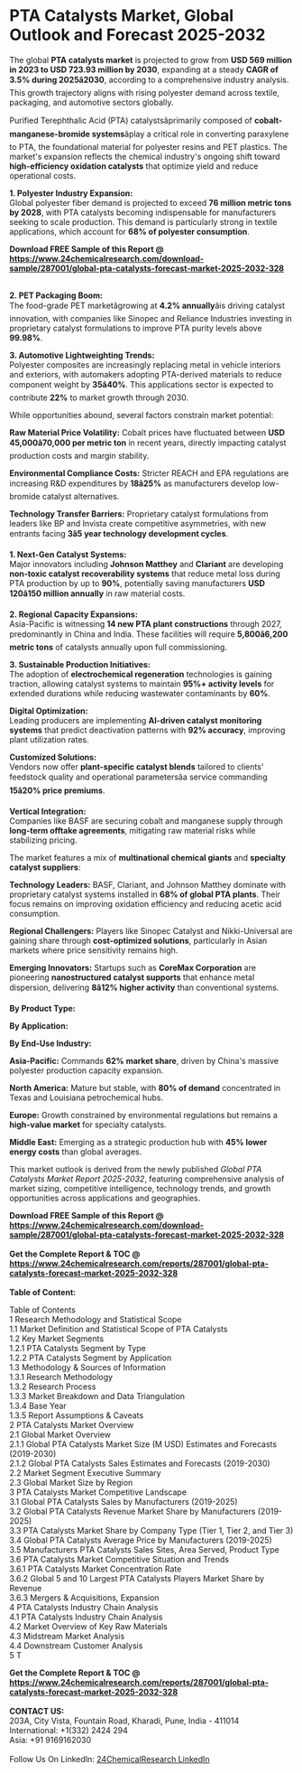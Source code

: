 <h1>PTA Catalysts Market, Global Outlook and Forecast 2025-2032</h1><p>The global <strong>PTA catalysts market</strong> is projected to grow from <strong>USD 569 million in 2023 to USD 723.93 million by 2030</strong>, expanding at a steady <strong>CAGR of 3.5% during 2025â2030</strong>, according to a comprehensive industry analysis. This growth trajectory aligns with rising polyester demand across textile, packaging, and automotive sectors globally.</p><p>Purified Terephthalic Acid (PTA) catalystsâprimarily composed of <strong>cobalt-manganese-bromide systems</strong>âplay a critical role in converting paraxylene to PTA, the foundational material for polyester resins and PET plastics. The market's expansion reflects the chemical industry's ongoing shift toward <strong>high-efficiency oxidation catalysts</strong> that optimize yield and reduce operational costs.</p><p><strong>1. Polyester Industry Expansion:</strong><br>
Global polyester fiber demand is projected to exceed <strong>76 million metric tons by 2028</strong>, with PTA catalysts becoming indispensable for manufacturers seeking to scale production. This demand is particularly strong in textile applications, which account for <strong>68% of polyester consumption</strong>.</p><div><b>Download FREE Sample of this Report @ 
            <a href="https://www.24chemicalresearch.com/download-sample/287001/global-pta-catalysts-forecast-market-2025-2032-328">
            https://www.24chemicalresearch.com/download-sample/287001/global-pta-catalysts-forecast-market-2025-2032-328</a></b></div><br><p><strong>2. PET Packaging Boom:</strong><br>
The food-grade PET marketâgrowing at <strong>4.2% annually</strong>âis driving catalyst innovation, with companies like Sinopec and Reliance Industries investing in proprietary catalyst formulations to improve PTA purity levels above <strong>99.98%</strong>.</p><p><strong>3. Automotive Lightweighting Trends:</strong><br>
Polyester composites are increasingly replacing metal in vehicle interiors and exteriors, with automakers adopting PTA-derived materials to reduce component weight by <strong>35â40%</strong>. This applications sector is expected to contribute <strong>22%</strong> to market growth through 2030.</p><p>While opportunities abound, several factors constrain market potential:</p><p><strong>Raw Material Price Volatility:</strong> Cobalt prices have fluctuated between <strong>USD 45,000â70,000 per metric ton</strong> in recent years, directly impacting catalyst production costs and margin stability.</p><p><strong>Environmental Compliance Costs:</strong> Stricter REACH and EPA regulations are increasing R&amp;D expenditures by <strong>18â25%</strong> as manufacturers develop low-bromide catalyst alternatives.</p><p><strong>Technology Transfer Barriers:</strong> Proprietary catalyst formulations from leaders like BP and Invista create competitive asymmetries, with new entrants facing <strong>3â5 year technology development cycles</strong>.</p><p><strong>1. Next-Gen Catalyst Systems:</strong><br>
Major innovators including <strong>Johnson Matthey</strong> and <strong>Clariant</strong> are developing <strong>non-toxic catalyst recoverability systems</strong> that reduce metal loss during PTA production by up to <strong>90%</strong>, potentially saving manufacturers <strong>USD 120â150 million annually</strong> in raw material costs.</p><p><strong>2. Regional Capacity Expansions:</strong><br>
Asia-Pacific is witnessing <strong>14 new PTA plant constructions</strong> through 2027, predominantly in China and India. These facilities will require <strong>5,800â6,200 metric tons</strong> of catalysts annually upon full commissioning.</p><p><strong>3. Sustainable Production Initiatives:</strong><br>
The adoption of <strong>electrochemical regeneration</strong> technologies is gaining traction, allowing catalyst systems to maintain <strong>95%+ activity levels</strong> for extended durations while reducing wastewater contaminants by <strong>60%</strong>.</p><p><strong>Digital Optimization:</strong><br>
	Leading producers are implementing <strong>AI-driven catalyst monitoring systems</strong> that predict deactivation patterns with <strong>92% accuracy</strong>, improving plant utilization rates.</p><p><strong>Customized Solutions:</strong><br>
	Vendors now offer <strong>plant-specific catalyst blends</strong> tailored to clients' feedstock quality and operational parametersâa service commanding <strong>15â20% price premiums</strong>.</p><p><strong>Vertical Integration:</strong><br>
	Companies like BASF are securing cobalt and manganese supply through <strong>long-term offtake agreements</strong>, mitigating raw material risks while stabilizing pricing.</p><p>The market features a mix of <strong>multinational chemical giants</strong> and <strong>specialty catalyst suppliers</strong>:</p><p><strong>Technology Leaders:</strong> BASF, Clariant, and Johnson Matthey dominate with proprietary catalyst systems installed in <strong>68% of global PTA plants</strong>. Their focus remains on improving oxidation efficiency and reducing acetic acid consumption.</p><p><strong>Regional Challengers:</strong> Players like Sinopec Catalyst and Nikki-Universal are gaining share through <strong>cost-optimized solutions</strong>, particularly in Asian markets where price sensitivity remains high.</p><p><strong>Emerging Innovators:</strong> Startups such as <strong>CoreMax Corporation</strong> are pioneering <strong>nanostructured catalyst supports</strong> that enhance metal dispersion, delivering <strong>8â12% higher activity</strong> than conventional systems.</p><p><strong>By Product Type:</strong></p><p><strong>By Application:</strong></p><p><strong>By End-Use Industry:</strong></p><p><strong>Asia-Pacific:</strong> Commands <strong>62% market share</strong>, driven by China's massive polyester production capacity expansion.</p><p><strong>North America:</strong> Mature but stable, with <strong>80% of demand</strong> concentrated in Texas and Louisiana petrochemical hubs.</p><p><strong>Europe:</strong> Growth constrained by environmental regulations but remains a <strong>high-value market</strong> for specialty catalysts.</p><p><strong>Middle East:</strong> Emerging as a strategic production hub with <strong>45% lower energy costs</strong> than global averages.</p><p>This market outlook is derived from the newly published <em>Global PTA Catalysts Market Report 2025-2032</em>, featuring comprehensive analysis of market sizing, competitive intelligence, technology trends, and growth opportunities across applications and geographies.</p><div><b>Download FREE Sample of this Report @ 
            <a href="https://www.24chemicalresearch.com/download-sample/287001/global-pta-catalysts-forecast-market-2025-2032-328">
            https://www.24chemicalresearch.com/download-sample/287001/global-pta-catalysts-forecast-market-2025-2032-328</a></b></div><br><div><b>Get the Complete Report & TOC @ 
            <a href="https://www.24chemicalresearch.com/reports/287001/global-pta-catalysts-forecast-market-2025-2032-328">
            https://www.24chemicalresearch.com/reports/287001/global-pta-catalysts-forecast-market-2025-2032-328</a></b></div><br>
            <b>Table of Content:</b><p>Table of Contents<br />
1 Research Methodology and Statistical Scope<br />
1.1 Market Definition and Statistical Scope of PTA Catalysts<br />
1.2 Key Market Segments<br />
1.2.1 PTA Catalysts Segment by Type<br />
1.2.2 PTA Catalysts Segment by Application<br />
1.3 Methodology & Sources of Information<br />
1.3.1 Research Methodology<br />
1.3.2 Research Process<br />
1.3.3 Market Breakdown and Data Triangulation<br />
1.3.4 Base Year<br />
1.3.5 Report Assumptions & Caveats<br />
2 PTA Catalysts Market Overview<br />
2.1 Global Market Overview<br />
2.1.1 Global PTA Catalysts Market Size (M USD) Estimates and Forecasts (2019-2030)<br />
2.1.2 Global PTA Catalysts Sales Estimates and Forecasts (2019-2030)<br />
2.2 Market Segment Executive Summary<br />
2.3 Global Market Size by Region<br />
3 PTA Catalysts Market Competitive Landscape<br />
3.1 Global PTA Catalysts Sales by Manufacturers (2019-2025)<br />
3.2 Global PTA Catalysts Revenue Market Share by Manufacturers (2019-2025)<br />
3.3 PTA Catalysts Market Share by Company Type (Tier 1, Tier 2, and Tier 3)<br />
3.4 Global PTA Catalysts Average Price by Manufacturers (2019-2025)<br />
3.5 Manufacturers PTA Catalysts Sales Sites, Area Served, Product Type<br />
3.6 PTA Catalysts Market Competitive Situation and Trends<br />
3.6.1 PTA Catalysts Market Concentration Rate<br />
3.6.2 Global 5 and 10 Largest PTA Catalysts Players Market Share by Revenue<br />
3.6.3 Mergers & Acquisitions, Expansion<br />
4 PTA Catalysts Industry Chain Analysis<br />
4.1 PTA Catalysts Industry Chain Analysis<br />
4.2 Market Overview of Key Raw Materials<br />
4.3 Midstream Market Analysis<br />
4.4 Downstream Customer Analysis<br />
5 T</p><div><b>Get the Complete Report & TOC @ 
            <a href="https://www.24chemicalresearch.com/reports/287001/global-pta-catalysts-forecast-market-2025-2032-328">
            https://www.24chemicalresearch.com/reports/287001/global-pta-catalysts-forecast-market-2025-2032-328</a></b></div><br><b>CONTACT US:</b><br>
            203A, City Vista, Fountain Road, Kharadi, Pune, India - 411014<br>
            International: +1(332) 2424 294<br>
            Asia: +91 9169162030 <br><br>
            Follow Us On LinkedIn: <a href="https://www.linkedin.com/company/24chemicalresearch/">24ChemicalResearch LinkedIn</a>